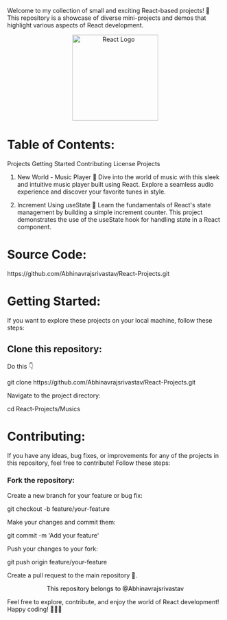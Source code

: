 Welcome to my collection of small and exciting React-based projects! 🚀 This repository is a showcase of diverse mini-projects and demos that highlight various aspects of React development.

<div align="center">
  <img src="https://cdn.freebiesupply.com/logos/large/2x/react-1-logo-png-transparent.png" alt="React Logo" style="height: 200px; width: 200px;">
</div>

<h1>Table of Contents:</h1>

Projects
Getting Started
Contributing
License
Projects

1. New World - Music Player 🎵
Dive into the world of music with this sleek and intuitive music player built using React. Explore a seamless audio experience and discover your favorite tunes in style.

2. Increment Using useState 🔢
Learn the fundamentals of React's state management by building a simple increment counter. This project demonstrates the use of the useState hook for handling state in a React component.

<h1>Source Code:</h1> https://github.com/Abhinavrajsrivastav/React-Projects.git

<h1>Getting Started:</h1>
If you want to explore these projects on your local machine, follow these steps:

<h2>Clone this repository:</h2>

<p>Do this 👇</p>
git clone https://github.com/Abhinavrajsrivastav/React-Projects.git

<p>Navigate to the project directory:</p>
cd React-Projects/Musics

<h1>Contributing:</h1>
If you have any ideas, bug fixes, or improvements for any of the projects in this repository, feel free to contribute! Follow these steps:

<h3>Fork the repository:</h3>

<p>Create a new branch for your feature or bug fix:</p>
git checkout -b feature/your-feature

<p>Make your changes and commit them:</p>
git commit -m 'Add your feature'

<p>Push your changes to your fork:</p>
git push origin feature/your-feature

Create a pull request to the main repository 🚀.

<p id="licence" style="text-align: center; color: black; font-size: bold;">This repository belongs to @Abhinavrajsrivastav</p>
Feel free to explore, contribute, and enjoy the world of React development! Happy coding! 🚀👨‍💻
